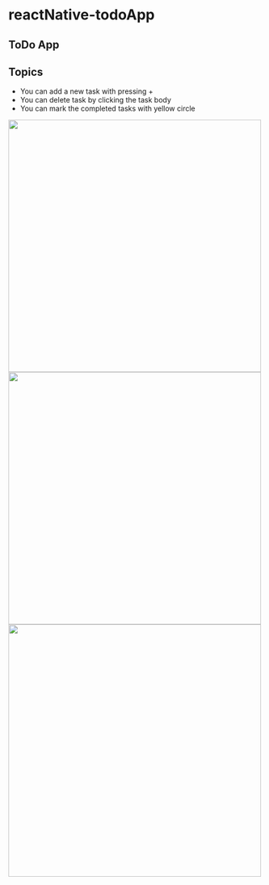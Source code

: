 # reactNative-todoApp

## ToDo App 

## Topics
- You can add a new task with pressing +
- You can delete task by clicking the task body
- You can mark the completed tasks with yellow circle


<div>
<img src="https://user-images.githubusercontent.com/69719126/178294855-37b888e5-6c19-414f-903e-7983d28cd368.png" height="500" />

<img src="https://user-images.githubusercontent.com/69719126/178294895-0ee94a8a-ffa7-48fb-80b1-b6aa7289b07f.png" height="500" />

<img src="https://user-images.githubusercontent.com/69719126/178294923-0940444e-c7d8-4046-ac4a-45a4ed44a770.png" height="500" />
</div>


